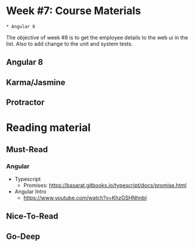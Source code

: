 # Week #7: Course Materials
    * Angular 8
    
The objective of week #8 is to get the employee details to the web ui in the list. Also to add change to the unit and system tests.

## Angular 8

## Karma/Jasmine

## Protractor

    
      
# Reading material

## Must-Read

### Angular
  * Typescript
    * Promises: https://basarat.gitbooks.io/typescript/docs/promise.html
  * Angular Intro
    * https://www.youtube.com/watch?v=KhzGSHNhnbI

## Nice-To-Read

## Go-Deep

  

  
